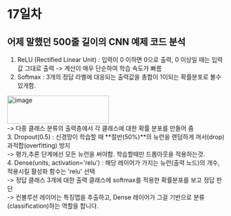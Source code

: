 # 17일차

## 어제 말했던 500줄 길이의 CNN 예제 코드 분석
1. ReLU (Rectified Linear Unit) : 입력이 0 이하면 0으로 출력, 0 이상일 때는 입력값 그대로 출력
 -> 계산이 매우 단순하여 학습 속도가 빠름<br>
2. Softmax : 3개의 정답 라벨에 대응되는 출력값을 총합이 1이되는 확률분포로 볼수있게함.

<img width="236" height="65" alt="image" src="https://github.com/user-attachments/assets/993c84c3-236c-4c8e-b421-da2f2c8f6dc1" /><br>
-> 다중 클래스 분류의 출력층에서 각 클래스에 대한 확률 분포를 만들어 줌<br>
3. Dropout(0.5) : 신경망이 학습할 때 **절반(50%)**의 뉴런을 랜덤하게 꺼서(drop) 과적합(overfitting) 방지<br>
-> 평가,추론 단계에선 모든 뉴런을 써야함. 학습할때만 드롭아웃을 적용하는것.<br>
4. Dense(units, activation='relu') : 해당 레이어가 가지는 뉴런(출력 노드)의 개수, 적용시킬 활성화 함수는 'relu' 선택<br>
-> 정답 클래스 3개에 대한 출력 클래스에 softmax를 적용한 확률분포를 보고 정답 판단<br>
-> 컨볼루션 레이어는 특징맵을 추출하고, Dense 레이어가 그걸 기반으로 분류(classification)하는 역할을 합니다.
